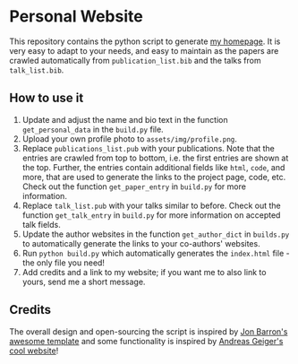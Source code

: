 # Personal Website

This repository contains the python script to generate [my homepage](https://m-niemeyer.github.io/). It is very easy to adapt to your needs, and easy to maintain as the papers are crawled automatically from `publication_list.bib` and the talks from `talk_list.bib`.

## How to use it
1. Update and adjust the name and bio text in the function `get_personal_data` in the `build.py` file.
2. Upload your own profile photo to `assets/img/profile.png`.
3. Replace `publications_list.pub` with your publications. Note that the entries are crawled from top to bottom, i.e. the first entries are shown at the top. Further, the entries contain additional fields like `html`, `code`, and more, that are used to generate the links to the project page, code, etc. Check out the function `get_paper_entry` in `build.py` for more information.
4. Replace `talk_list.pub` with your talks similar to before. Check out the function `get_talk_entry` in `build.py` for more information on accepted talk fields.
5. Update the author websites in the function `get_author_dict` in `builds.py` to automatically generate the links to your co-authors' websites.
6. Run `python build.py` which automatically generates the `index.html` file - the only file you need!
7. Add credits and a link to my website; if you want me to also link to yours, send me a short message.

## Credits

The overall design and open-sourcing the script is inspired by [Jon Barron's awesome template](https://jonbarron.info/) and some functionality is inspired by [Andreas Geiger's cool website](https://cvlibs.net)!

